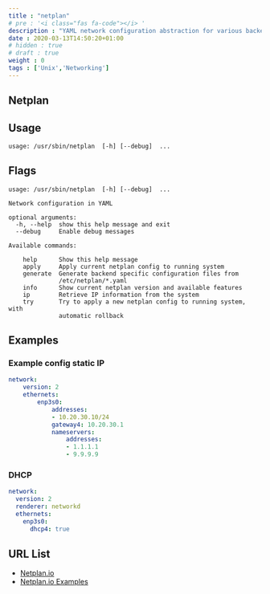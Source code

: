 ```yaml
---
title : "netplan"
# pre : '<i class="fas fa-code"></i> '
description : "YAML network configuration abstraction for various backends."
date : 2020-03-13T14:50:20+01:00
# hidden : true
# draft : true
weight : 0
tags : ['Unix','Networking']
---
```


## Netplan

## Usage

```plain
usage: /usr/sbin/netplan  [-h] [--debug]  ...
```

## Flags

```plain
usage: /usr/sbin/netplan  [-h] [--debug]  ...

Network configuration in YAML

optional arguments:
  -h, --help  show this help message and exit
  --debug     Enable debug messages

Available commands:
  
    help      Show this help message
    apply     Apply current netplan config to running system
    generate  Generate backend specific configuration files from
              /etc/netplan/*.yaml
    info      Show current netplan version and available features
    ip        Retrieve IP information from the system
    try       Try to apply a new netplan config to running system, with
              automatic rollback
```

## Examples

### Example config static IP

```yaml
network:
    version: 2
    ethernets:
        enp3s0:
            addresses:
            - 10.20.30.10/24
            gateway4: 10.20.30.1
            nameservers:
                addresses:
                - 1.1.1.1
                - 9.9.9.9
```

### DHCP

```yaml
network:
  version: 2
  renderer: networkd
  ethernets:
    enp3s0:
      dhcp4: true
```

## URL List

- [Netplan.io](https://netplan.io/)
- [Netplan.io Examples](https://netplan.io/examples)
